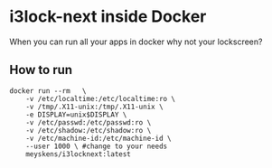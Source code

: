 i3lock-next inside Docker
=========================

When you can run all your apps in docker why not your lockscreen?

## How to run
```
docker run --rm   \
    -v /etc/localtime:/etc/localtime:ro \
    -v /tmp/.X11-unix:/tmp/.X11-unix \
    -e DISPLAY=unix$DISPLAY \
    -v /etc/passwd:/etc/passwd:ro \
    -v /etc/shadow:/etc/shadow:ro \
    -v /etc/machine-id:/etc/machine-id \
    --user 1000 \ #change to your needs
    meyskens/i3locknext:latest
```
